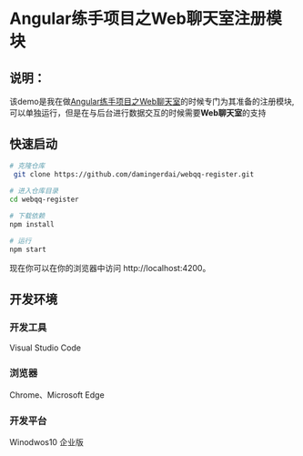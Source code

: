 # Angular练手项目之Web聊天室注册模块

## 说明：
该demo是我在做[Angular练手项目之Web聊天室](https://github.com/damingerdai/web-qq)的时候专门为其准备的注册模块,可以单独运行，但是在与后台进行数据交互的时候需要**Web聊天室**的支持

## 快速启动
```bash
# 克隆仓库
 git clone https://github.com/damingerdai/webqq-register.git
 
# 进入仓库目录
cd webqq-register

# 下载依赖
npm install

# 运行
npm start
```
现在你可以在你的浏览器中访问 http://localhost:4200。

## 开发环境
### 开发工具
Visual Studio Code
### 浏览器
Chrome、Microsoft Edge
### 开发平台
Winodwos10 企业版
